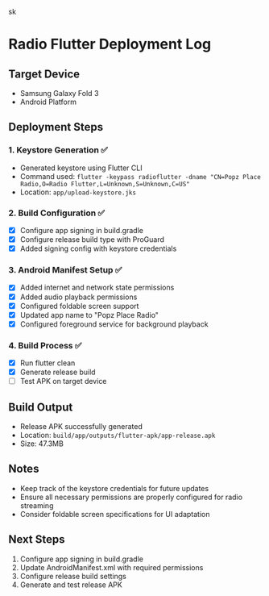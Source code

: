 sk
# Radio Flutter Deployment Log

## Target Device
- Samsung Galaxy Fold 3
- Android Platform

## Deployment Steps

### 1. Keystore Generation ✅
- Generated keystore using Flutter CLI
- Command used: `flutter -keypass radioflutter -dname "CN=Popz Place Radio,O=Radio Flutter,L=Unknown,S=Unknown,C=US"`
- Location: `app/upload-keystore.jks`

### 2. Build Configuration ✅
- [x] Configure app signing in build.gradle
- [x] Configure release build type with ProGuard
- [x] Added signing config with keystore credentials

### 3. Android Manifest Setup ✅
- [x] Added internet and network state permissions
- [x] Added audio playback permissions
- [x] Configured foldable screen support
- [x] Updated app name to "Popz Place Radio"
- [x] Configured foreground service for background playback

### 4. Build Process ✅
- [x] Run flutter clean
- [x] Generate release build
- [ ] Test APK on target device

## Build Output
- Release APK successfully generated
- Location: `build/app/outputs/flutter-apk/app-release.apk`
- Size: 47.3MB

## Notes
- Keep track of the keystore credentials for future updates
- Ensure all necessary permissions are properly configured for radio streaming
- Consider foldable screen specifications for UI adaptation

## Next Steps
1. Configure app signing in build.gradle
2. Update AndroidManifest.xml with required permissions
3. Configure release build settings
4. Generate and test release APK